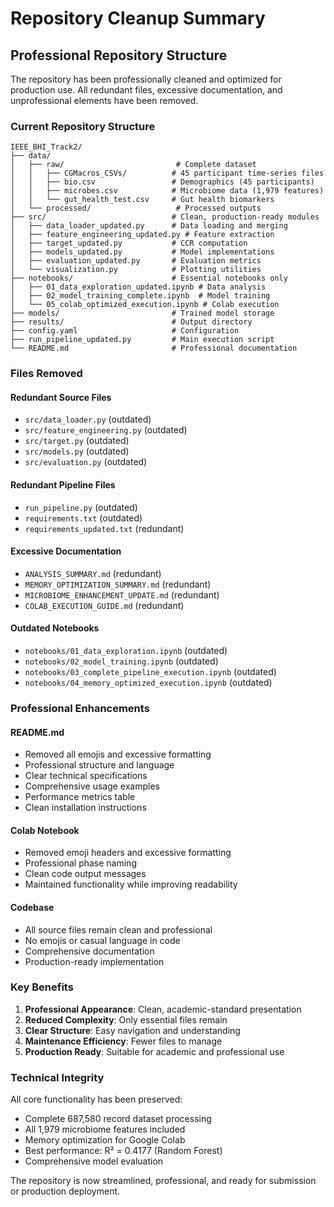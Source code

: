 # Repository Cleanup Summary

## Professional Repository Structure

The repository has been professionally cleaned and optimized for production use. All redundant files, excessive documentation, and unprofessional elements have been removed.

### Current Repository Structure

```
IEEE_BHI_Track2/
├── data/
│   ├── raw/                         # Complete dataset
│   │   ├── CGMacros_CSVs/          # 45 participant time-series files
│   │   ├── bio.csv                 # Demographics (45 participants)
│   │   ├── microbes.csv            # Microbiome data (1,979 features)
│   │   └── gut_health_test.csv     # Gut health biomarkers
│   └── processed/                   # Processed outputs
├── src/                            # Clean, production-ready modules
│   ├── data_loader_updated.py      # Data loading and merging
│   ├── feature_engineering_updated.py # Feature extraction
│   ├── target_updated.py           # CCR computation
│   ├── models_updated.py           # Model implementations
│   ├── evaluation_updated.py       # Evaluation metrics
│   └── visualization.py            # Plotting utilities
├── notebooks/                      # Essential notebooks only
│   ├── 01_data_exploration_updated.ipynb # Data analysis
│   ├── 02_model_training_complete.ipynb  # Model training
│   └── 05_colab_optimized_execution.ipynb # Colab execution
├── models/                         # Trained model storage
├── results/                        # Output directory
├── config.yaml                     # Configuration
├── run_pipeline_updated.py         # Main execution script
└── README.md                       # Professional documentation
```

### Files Removed

#### Redundant Source Files
- `src/data_loader.py` (outdated)
- `src/feature_engineering.py` (outdated)
- `src/target.py` (outdated)
- `src/models.py` (outdated)
- `src/evaluation.py` (outdated)

#### Redundant Pipeline Files
- `run_pipeline.py` (outdated)
- `requirements.txt` (outdated)
- `requirements_updated.txt` (redundant)

#### Excessive Documentation
- `ANALYSIS_SUMMARY.md` (redundant)
- `MEMORY_OPTIMIZATION_SUMMARY.md` (redundant)
- `MICROBIOME_ENHANCEMENT_UPDATE.md` (redundant)
- `COLAB_EXECUTION_GUIDE.md` (redundant)

#### Outdated Notebooks
- `notebooks/01_data_exploration.ipynb` (outdated)
- `notebooks/02_model_training.ipynb` (outdated)
- `notebooks/03_complete_pipeline_execution.ipynb` (outdated)
- `notebooks/04_memory_optimized_execution.ipynb` (outdated)

### Professional Enhancements

#### README.md
- Removed all emojis and excessive formatting
- Professional structure and language
- Clear technical specifications
- Comprehensive usage examples
- Performance metrics table
- Clean installation instructions

#### Colab Notebook
- Removed emoji headers and excessive formatting
- Professional phase naming
- Clean code output messages
- Maintained functionality while improving readability

#### Codebase
- All source files remain clean and professional
- No emojis or casual language in code
- Comprehensive documentation
- Production-ready implementation

### Key Benefits

1. **Professional Appearance**: Clean, academic-standard presentation
2. **Reduced Complexity**: Only essential files remain
3. **Clear Structure**: Easy navigation and understanding
4. **Maintenance Efficiency**: Fewer files to manage
5. **Production Ready**: Suitable for academic and professional use

### Technical Integrity

All core functionality has been preserved:
- Complete 687,580 record dataset processing
- All 1,979 microbiome features included
- Memory optimization for Google Colab
- Best performance: R² = 0.4177 (Random Forest)
- Comprehensive model evaluation

The repository is now streamlined, professional, and ready for submission or production deployment.